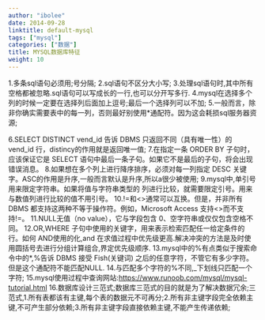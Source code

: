 ```yaml
---
author: "ibolee"
date: 2014-09-28
linktitle: default-mysql
tags: ["mysql"]
categories: ["数据"]
title: MYSQL数据库特征
weight: 10
---
```

1.多条sql语句必须用;号分隔;
2.sql语句不区分大小写;
3.处理sql语句时,其中所有空格都被忽略.sql语句可以写成长的一行,也可以分开写多行.
4.mysql在选择多个列的时候一定要在选择列后面加上逗号;最后一个选择列可以不加;
5.一般而言，除非你确实需要表中的每一列，否则最好别使用*通配符。因为这会耗损sql服务器资源;

<!--more-->

6.SELECT DISTINCT vend_id 告诉 DBMS 只返回不同（具有唯一性）的vend_id 行，distincy的作用就是返回唯一值;
7.在指定一条 ORDER BY 子句时，应该保证它是 SELECT 语句中最后一条子句。如果它不是最后的子句，将会出现错误消息。
8.如果想在多个列上进行降序排序，必须对每一列指定 DESC 关键字。ASC的作用是升序,一般而言默认是升序,所以a很少被使用;
9.mysql中,单引号用来限定字符串。如果将值与字符串类型的
列进行比较，就需要限定引号。用来与数值列进行比较的值不用引号。
10.!=和<>通常可以互换。但是，并非所有 DBMS 都支持这两种不等于操作符。例如，Microsoft Access 支持<>而不支持!=。
11.NULL无值（no value），它与字段包含 0、空字符串或仅仅包含空格不同。
12.OR,WHERE 子句中使用的关键字，用来表示检索匹配任一给定条件的行。如何 AND使用的化,and 在求值过程中优先级更高.解决冲突的方法是及时使用圆括号去进行分组计算组合,界定优先级顺序.
13.mysql中的%有点类似于搜索命令中的*,%告诉 DBMS 接受 Fish(关键词) 之后的任意字符，不管它有多少字符。但是这个通配符不能匹配NULL.
14.与匹配多个字符的%不同,_下划线只匹配一个字符;
15.mysql使用过程中查询网站:https://www.runoob.com/mysql/mysql-tutorial.html
16.数据库设计三范式;数据库三范式的目的就是为了解决数据冗余;三范式,1.所有表都该有主键,每个表的数据元不可再分;2.所有非主键字段完全依赖主键,不可产生部分依赖;3.所有非主键字段直接依赖主键,不能产生传递依赖;
